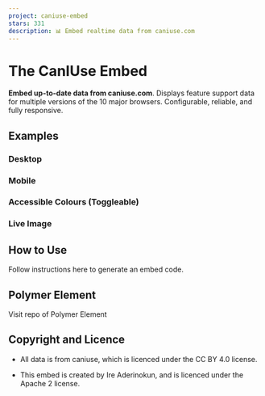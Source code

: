 ```yaml
---
project: caniuse-embed
stars: 331
description: 📊 Embed realtime data from caniuse.com
---
```


The CanIUse Embed
=================

**Embed up-to-date data from caniuse.com**. Displays feature support data for multiple versions of the 10 major browsers. Configurable, reliable, and fully responsive.

Examples
--------

### Desktop

### Mobile

### Accessible Colours (Toggleable)

### Live Image

How to Use
----------

Follow instructions here to generate an embed code.

Polymer Element
---------------

Visit repo of Polymer Element

Copyright and Licence
---------------------

-   All data is from caniuse, which is licenced under the CC BY 4.0 license.
    
-   This embed is created by Ire Aderinokun, and is licenced under the Apache 2 license.
